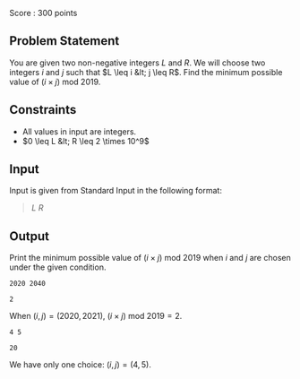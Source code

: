 Score : $300$ points

## Problem Statement

You are given two non-negative integers $L$ and $R$.
We will choose two integers $i$ and $j$ such that $L \leq i &lt; j \leq R$.
Find the minimum possible value of $(i \times j) \text{ mod } 2019$.

## Constraints

- All values in input are integers.
- $0 \leq L &lt; R \leq 2 \times 10^9$

## Input

Input is given from Standard Input in the following format:

> $L$ $R$

## Output

Print the minimum possible value of $(i \times j) \text{ mod } 2019$ when $i$ and $j$ are chosen under the given condition.

```input1
2020 2040
```

```output1
2
```

When $(i, j) = (2020, 2021)$, $(i \times j) \text{ mod } 2019 = 2$.

```input2
4 5
```

```output2
20
```

We have only one choice: $(i, j) = (4, 5)$.